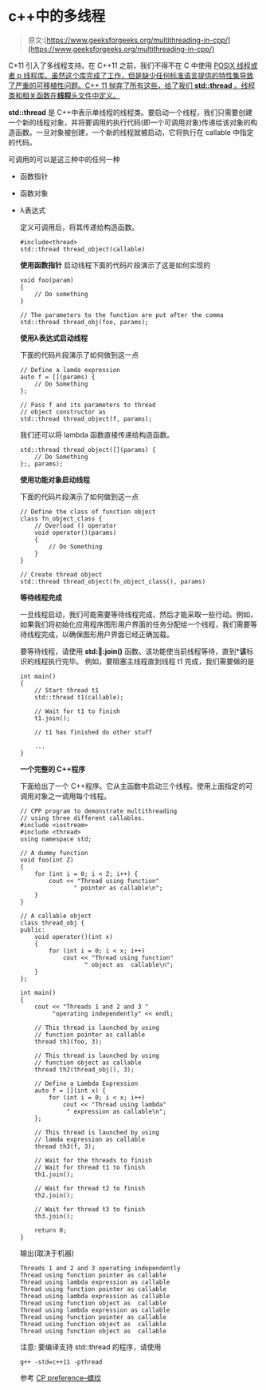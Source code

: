 # c++中的多线程

> 原文:[https://www.geeksforgeeks.org/multithreading-in-cpp/](https://www.geeksforgeeks.org/multithreading-in-cpp/)

C+11 引入了多线程支持。在 C++11 之前，我们不得不在 C 中使用 [POSIX 线程或者 p 线程库。虽然这个库完成了工作，但是缺少任何标准语言提供的特性集导致了严重的可移植性问题。C++ 11 抛弃了所有这些，给了我们 **std::thread** 。线程类和相关函数在**线程**头文件中定义。](https://www.geeksforgeeks.org/multithreading-c-2/)

**std::thread** 是 C++中表示单线程的线程类。要启动一个线程，我们只需要创建一个新的线程对象，并将要调用的执行代码(即一个可调用对象)传递给该对象的构造函数。一旦对象被创建，一个新的线程就被启动，它将执行在 callable 中指定的代码。

可调用的可以是这三种中的任何一种

*   函数指针
*   函数对象
*   λ表达式

    定义可调用后，将其传递给构造函数。

    ```
    #include<thread>
    std::thread thread_object(callable)
    ```

    **使用函数指针**
    启动线程下面的代码片段演示了这是如何实现的

    ```
    void foo(param)
    {
        // Do something
    }

    // The parameters to the function are put after the comma
    std::thread thread_obj(foo, params);
    ```

    **使用λ表达式启动线程**

    下面的代码片段演示了如何做到这一点

    ```
    // Define a lamda expression
    auto f = [](params) {
        // Do Something
    };

    // Pass f and its parameters to thread 
    // object constructor as
    std::thread thread_object(f, params);
    ```

    我们还可以将 lambda 函数直接传递给构造函数。

    ```
    std::thread thread_object([](params) {
        // Do Something
    };, params);
    ```

    **使用功能对象启动线程**

    下面的代码片段演示了如何做到这一点

    ```
    // Define the class of function object
    class fn_object_class {
        // Overload () operator
        void operator()(params)
        {
            // Do Something
        }
    }

    // Create thread object
    std::thread thread_object(fn_object_class(), params)
    ```

    **等待线程完成**

    一旦线程启动，我们可能需要等待线程完成，然后才能采取一些行动。例如，如果我们将初始化应用程序图形用户界面的任务分配给一个线程，我们需要等待线程完成，以确保图形用户界面已经正确加载。

    要等待线程，请使用 **std::thread::join()** 函数。该功能使当前线程等待，直到***该**标识的线程执行完毕。
    例如，要阻塞主线程直到线程 t1 完成，我们需要做的是

    ```
    int main()
    {
        // Start thread t1
        std::thread t1(callable);

        // Wait for t1 to finish
        t1.join();

        // t1 has finished do other stuff

        ...
    }
    ```

    **一个完整的 C++程序**

    下面给出了一个 C++程序。它从主函数中启动三个线程。使用上面指定的可调用对象之一调用每个线程。

    ```
    // CPP program to demonstrate multithreading
    // using three different callables.
    #include <iostream>
    #include <thread>
    using namespace std;

    // A dummy function
    void foo(int Z)
    {
        for (int i = 0; i < Z; i++) {
            cout << "Thread using function"
                   " pointer as callable\n";
        }
    }

    // A callable object
    class thread_obj {
    public:
        void operator()(int x)
        {
            for (int i = 0; i < x; i++)
                cout << "Thread using function"
                      " object as  callable\n";
        }
    };

    int main()
    {
        cout << "Threads 1 and 2 and 3 "
             "operating independently" << endl;

        // This thread is launched by using 
        // function pointer as callable
        thread th1(foo, 3);

        // This thread is launched by using
        // function object as callable
        thread th2(thread_obj(), 3);

        // Define a Lambda Expression
        auto f = [](int x) {
            for (int i = 0; i < x; i++)
                cout << "Thread using lambda"
                 " expression as callable\n";
        };

        // This thread is launched by using 
        // lamda expression as callable
        thread th3(f, 3);

        // Wait for the threads to finish
        // Wait for thread t1 to finish
        th1.join();

        // Wait for thread t2 to finish
        th2.join();

        // Wait for thread t3 to finish
        th3.join();

        return 0;
    }
    ```

    输出(取决于机器)

    ```
    Threads 1 and 2 and 3 operating independently                                                       
    Thread using function pointer as callable                                                           
    Thread using lambda expression as callable                                                          
    Thread using function pointer as callable                                                           
    Thread using lambda expression as callable                                                          
    Thread using function object as  callable                                                          
    Thread using lambda expression as callable                                                          
    Thread using function pointer as callable                                                          
    Thread using function object as  callable                                                           
    Thread using function object as  callable

    ```

    注意:
    要编译支持 std::thread 的程序，请使用

    ```
    g++ -std=c++11 -pthread

    ```

    参考
    [CP preference–螺纹](https://en.cppreference.com/w/cpp/thread)